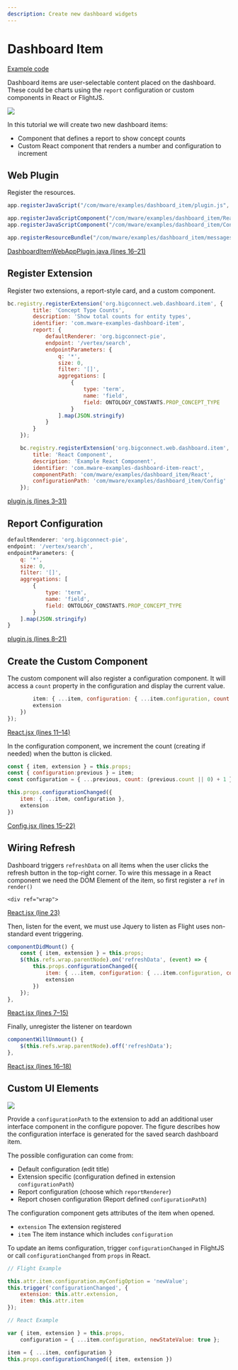 ```yaml
---
description: Create new dashboard widgets
---
```


# Dashboard Item

[Example code](https://github.com/mware-solutions/doc-examples/blob/master/extension-dashboard-item)

Dashboard items are user-selectable content placed on the dashboard. These could be charts using the `report` configuration or custom components in React or FlightJS.

![](../../.gitbook/assets/image%20%2814%29.png)

In this tutorial we will create two new dashboard items:

* Component that defines a report to show concept counts
* Custom React component that renders a number and configuration to increment

## Web Plugin

Register the resources.

```javascript
app.registerJavaScript("/com/mware/examples/dashboard_item/plugin.js", true);

app.registerJavaScriptComponent("/com/mware/examples/dashboard_item/React.jsx");
app.registerJavaScriptComponent("/com/mware/examples/dashboard_item/Config.jsx");

app.registerResourceBundle("/com/mware/examples/dashboard_item/messages.properties");
```

[DashboardItemWebAppPlugin.java \(lines 16–21\)](https://github.com/mware-solutions/doc-examples/blob/master/extension-dashboard-item/src/main/java/com/mware/examples/dashboard_item/DashboardItemWebAppPlugin.java#L16-L21)

## Register Extension

Register two extensions, a report-style card, and a custom component.

```javascript
bc.registry.registerExtension('org.bigconnect.web.dashboard.item', {
        title: 'Concept Type Counts',
        description: 'Show total counts for entity types',
        identifier: 'com.mware-examples-dashboard-item',
        report: {
            defaultRenderer: 'org.bigconnect-pie',
            endpoint: '/vertex/search',
            endpointParameters: {
                q: '*',
                size: 0,
                filter: '[]',
                aggregations: [
                    {
                        type: 'term',
                        name: 'field',
                        field: ONTOLOGY_CONSTANTS.PROP_CONCEPT_TYPE
                    }
                ].map(JSON.stringify)
            }
        }
    });

    bc.registry.registerExtension('org.bigconnect.web.dashboard.item', {
        title: 'React Component',
        description: 'Example React Component',
        identifier: 'com.mware-examples-dashboard-item-react',
        componentPath: 'com/mware/examples/dashboard_item/React',
        configurationPath: 'com/mware/examples/dashboard_item/Config'
    });
```

[plugin.js \(lines 3–31\)](https://github.com/mware-solutions/doc-examples/blob/master/extension-dashboard-item/src/main/resources/com/mware/examples/dashboard_item/plugin.js#L3-L31)

## Report Configuration

```javascript
defaultRenderer: 'org.bigconnect-pie',
endpoint: '/vertex/search',
endpointParameters: {
    q: '*',
    size: 0,
    filter: '[]',
    aggregations: [
        {
            type: 'term',
            name: 'field',
            field: ONTOLOGY_CONSTANTS.PROP_CONCEPT_TYPE
        }
    ].map(JSON.stringify)
}
```

[plugin.js \(lines 8–21\)](https://github.com/mware-solutions/doc-examples/blob/master/extension-dashboard-item/src/main/resources/com/mware/examples/dashboard_item/plugin.js#L8-L21)

## Create the Custom Component

The custom component will also register a configuration component. It will access a `count` property in the configuration and display the current value.

```javascript
        item: { ...item, configuration: { ...item.configuration, count: 0 } },
        extension
    })
});
```

[React.jsx \(lines 11–14\)](https://github.com/mware-solutions/doc-examples/blob/master/extension-dashboard-item/src/main/resources/com/mware/examples/dashboard_item/React.jsx#L11-L14)

In the configuration component, we increment the count \(creating if needed\) when the button is clicked.

```javascript
const { item, extension } = this.props;
const { configuration:previous } = item;
const configuration = { ...previous, count: (previous.count || 0) + 1 };

this.props.configurationChanged({
    item: { ...item, configuration },
    extension
})
```

[Config.jsx \(lines 15–22\)](https://github.com/mware-solutions/doc-examples/blob/master/extension-dashboard-item/src/main/resources/com/mware/examples/dashboard_item/Config.jsx#L15-L22)

## Wiring Refresh

Dashboard triggers `refreshData` on all items when the user clicks the refresh button in the top-right corner. To wire this message in a React component we need the DOM Element of the item, so first register a `ref` in `render()`

```text
<div ref="wrap">
```

[React.jsx \(line 23\)](https://github.com/mware-solutions/doc-examples/blob/master/extension-dashboard-item/src/main/resources/com/mware/examples/dashboard_item/React.jsx#L23)

Then, listen for the event, we must use Jquery to listen as Flight uses non-standard event triggering.

```javascript
componentDidMount() {
    const { item, extension } = this.props;
    $(this.refs.wrap.parentNode).on('refreshData', (event) => {
        this.props.configurationChanged({
            item: { ...item, configuration: { ...item.configuration, count: 0 } },
            extension
        })
    });
},
```

[React.jsx \(lines 7–15\)](https://github.com/mware-solutions/doc-examples/blob/master/extension-dashboard-item/src/main/resources/com/mware/examples/dashboard_item/React.jsx#L7-L15)

Finally, unregister the listener on teardown

```javascript
componentWillUnmount() {
    $(this.refs.wrap.parentNode).off('refreshData');
},
```

[React.jsx \(lines 16–18\)](https://github.com/mware-solutions/doc-examples/blob/master/extension-dashboard-item/src/main/resources/com/mware/examples/dashboard_item/React.jsx#L16-L18)

## Custom UI Elements



![](../../.gitbook/assets/image%20%2811%29.png)

Provide a `configurationPath` to the extension to add an additional user interface component in the configure popover. The figure describes how the configuration interface is generated for the saved search dashboard item.

The possible configuration can come from:

* Default configuration \(edit title\)
* Extension specific \(configuration defined in extension `configurationPath`\)
* Report configuration \(choose which `reportRenderer`\)
* Report chosen configuration \(Report defined `configurationPath`\)

The configuration component gets attributes of the item when opened.

* `extension` The extension registered
* `item` The item instance which includes `configuration`

To update an items configuration, trigger `configurationChanged` in FlightJS or call `configurationChanged` from `props` in React.

```javascript
// Flight Example

this.attr.item.configuration.myConfigOption = 'newValue';
this.trigger('configurationChanged', {
    extension: this.attr.extension,
    item: this.attr.item
});
```



```javascript
// React Example

var { item, extension } = this.props,
    configuration = { ...item.configuration, newStateValue: true };

item = { ...item, configuration }
this.props.configurationChanged({ item, extension })
```



